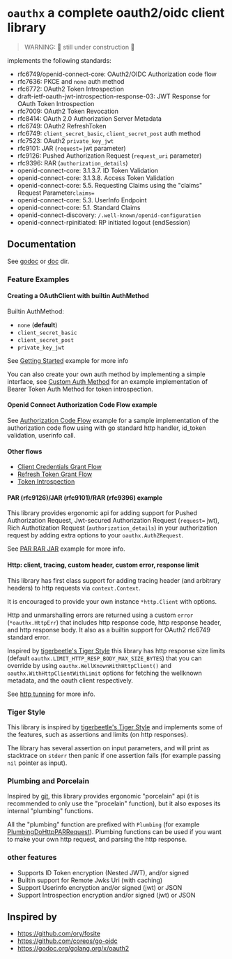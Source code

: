 # `oauthx` a complete oauth2/oidc client library

> WARNING: 🚧 still under construction 🚧 

implements the following standards:

- rfc6749/openid-connect-core: OAuth2/OIDC Authorization code flow 
- rfc7636: PKCE and `none` auth method
- rfc6772: OAuth2 Token Introspection
- draft-ietf-oauth-jwt-introspection-response-03: JWT Response for OAuth Token Introspection
- rfc7009: OAuth2 Token Revocation
- rfc8414: OAuth 2.0 Authorization Server Metadata 
- rfc6749: OAuth2 RefreshToken
- rfc6749: `client_secret_basic`, `client_secret_post` auth method
- rfc7523: OAuth2 `private_key_jwt` 
- rfc9101: JAR (`request=` jwt parameter)
- rfc9126: Pushed Authorization Request (`request_uri` parameter)
- rfc9396: RAR (`authorization_details`)
- openid-connect-core: 3.1.3.7.  ID Token Validation
- openid-connect-core: 3.1.3.8.  Access Token Validation
- openid-connect-core: 5.5.   Requesting Claims using the "claims" Request Parameter`claims=`
- openid-connect-core: 5.3.   UserInfo Endpoint
- openid-connect-core: 5.1.   Standard Claims
- openid-connect-discovery: `/.well-known/openid-configuration`
- openid-connect-rpinitiated: RP initiated logout (endSession)

## Documentation

See [godoc](https://pkg.go.dev/github.com/vdbulcke/oauthx) or [doc](doc/) dir.

### Feature Examples

#### Creating a OAuthClient with builtin AuthMethod

Builtin AuthMethod:

- `none` (**default**)
- `client_secret_basic`
- `client_secret_post`
- `private_key_jwt`

See [Getting Started](doc/README.md) example for more info

You can also create your own auth method by implementing a simple interface, see [Custom Auth Method](doc/custom_auth_method.md) for
an example implementation of Bearer Token Auth Method for token introspection. 

#### Openid Connect Authorization Code Flow example

See [Authorization Code Flow](doc/authorization_code_flow.md) example for a sample
implementation of the authorization code flow using with go standard http handler, id_token validation, userinfo call.

#### Other flows

- [Client Credentials Grant Flow](doc/client_credentials.md)
- [Refresh Token Grant Flow](doc/refresh_token.md)
- [Token Introspection](doc/introspection.md)

#### PAR (rfc9126)/JAR (rfc9101)/RAR (rfc9396) example

This library provides ergonomic api for adding support for Pushed Authorization Request, Jwt-secured Authorization Request (`request=` jwt),
Rich Authotization Request (`authorization_details`) in your authorization request by adding extra options to your `oauthx.AuthZRequest`.  

See [PAR RAR JAR](doc/par_rar_jar.md) example for more info.

#### Http: client, tracing, custom header, custom error, response limit

This library has first class support for adding tracing header (and arbitrary headers) to http requests via `context.Context`.

It is encouraged to provide your own instance `*http.Client` with options.

Http and unmarshalling errors are returned using a custom `error` (`*oauthx.HttpErr`) that includes http response code, http response header, and
http response body. It also as a builtin support for OAuth2 rfc6749 standard error. 

Inspired by [tigerbeetle's Tiger Style](https://github.com/tigerbeetle/tigerbeetle/blob/main/docs/TIGER_STYLE.md) this library has http response size
limits (default `oauthx.LIMIT_HTTP_RESP_BODY_MAX_SIZE_BYTES`) that you can override by using `oauthx.WellKnownWithHttpClient()` and `oauthx.WithHttpClientWithLimit`
options for fetching the wellknown metadata, and the oauth client respectively.


See [http tunning](doc/http.md) for more info.

### Tiger Style

This library is inspired by [tigerbeetle's Tiger Style](https://github.com/tigerbeetle/tigerbeetle/blob/main/docs/TIGER_STYLE.md) and implements some
of the features, such as assertions and limits (on http responses).

The library has several assertion on input parameters, and will print as stacktrace on `stderr` then panic if one assertion fails (for example
passing `nil` pointer as input).

### Plumbing and Porcelain

Inspired by [git](https://git-scm.com/book/en/v2/Git-Internals-Plumbing-and-Porcelain), this library provides ergonomic "porcelain" api (it is
recommended to only use the "procelain" function), but it also exposes its internal "plumbing" functions.

All the "plumbing" function are prefixed with `Plumbing` (for example [PlumbingDoHttpPARRequest](https://pkg.go.dev/github.com/vdbulcke/oauthx#OAuthClient.PlumbingDoHttpPARRequest)).
Plumbing functions can be used if you want to make your own http request, and parsing the http response.

### other features

- Supports ID Token encryption (Nested JWT), and/or signed
- Builtin support for Remote Jwks Uri (with caching)
- Support Userinfo encryption and/or signed (jwt) or JSON
- Support Introspection encryption and/or signed (jwt) or JSON

## Inspired by 

- https://github.com/ory/fosite
- https://github.com/coreos/go-oidc
- https://godoc.org/golang.org/x/oauth2
